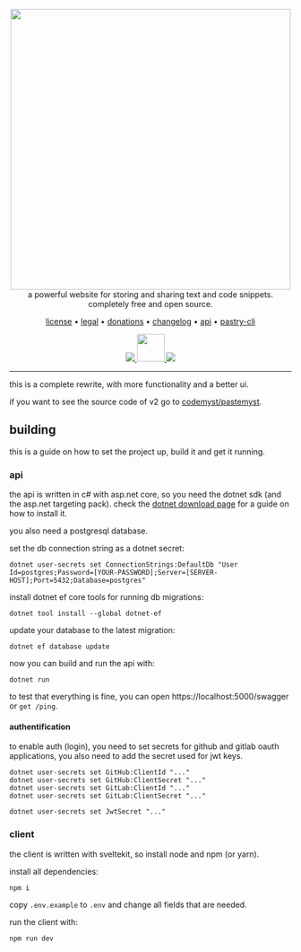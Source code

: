 <p align="center" style="position: relative">
    <a href="https://paste.myst.rs">
        <img width="500" src="./.github/assets/pastemyst-banner.png" />
    </a>
    <br/>
    a powerful website for storing and sharing text and code snippets. completely free and open source.
</p>

<p align="center">
    <a href="./LICENSE">license</a> •
    <a href="https://paste.myst.rs/legal">legal</a> •
    <a href="https://paste.myst.rs/donate">donations</a> •
    <a href="https://paste.myst.rs/changelog">changelog</a> •
    <a href="https://paste.myst.rs/api-docs">api</a> •
    <a href="https://paste.myst.rs/pastry">pastry-cli</a>
</p>

<p align="center">
    <a href="https://discord.gg/SdKbcbq">
        <img src="https://discordapp.com/api/guilds/298510542535000065/widget.png"/>
    </a>
    <a href="https://paste.myst.rs/donate">
        <img src="https://img.shields.io/badge/-donate-blueviolet" width="49"/>
    </a>
    <a href="https://github.com/pastemyst/pastemyst-v3/actions">
        <img src="https://github.com/pastemyst/pastemyst-v3/workflows/Svelte/badge.svg"/>
    </a>
</p>

---

this is a complete rewrite, with more functionality and a better ui.

if you want to see the source code of v2 go to [codemyst/pastemyst](https://github.com/CodeMyst/pastemyst).

## building

this is a guide on how to set the project up, build it and get it running.

### api

the api is written in c# with asp.net core, so you need the dotnet sdk (and the asp.net targeting pack). check the [dotnet download page](https://dotnet.microsoft.com/en-us/download) for a guide on how to install it.

you also need a postgresql database.

set the db connection string as a dotnet secret:

```
dotnet user-secrets set ConnectionStrings:DefaultDb "User Id=postgres;Password=[YOUR-PASSWORD];Server=[SERVER-HOST];Port=5432;Database=postgres"
```

install dotnet ef core tools for running db migrations:

```
dotnet tool install --global dotnet-ef
```

update your database to the latest migration:

```
dotnet ef database update
```

now you can build and run the api with:

```
dotnet run
```

to test that everything is fine, you can open https://localhost:5000/swagger or `get /ping`.

#### authentification

to enable auth (login), you need to set secrets for github and gitlab oauth applications, you also need to add the secret used for jwt keys.

```
dotnet user-secrets set GitHub:ClientId "..."
dotnet user-secrets set GitHub:ClientSecret "..."
dotnet user-secrets set GitLab:ClientId "..."
dotnet user-secrets set GitLab:ClientSecret "..."

dotnet user-secrets set JwtSecret "..."
```

### client

the client is written with sveltekit, so install node and npm (or yarn).

install all dependencies:

```
npm i
```

copy `.env.example` to `.env` and change all fields that are needed.

run the client with:

```
npm run dev
```
